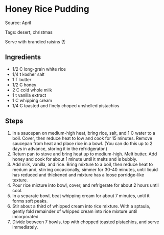# Honey Rice Pudding

Source: April

Tags: desert, christmas

Serve with brandied raisins (!)

## Ingredients

* 1/2 C long-grain white rice
* 1/4 t kosher salt
* 1 T butter
* 1/2 C honey
* 2 C cold whole milk
* 1 t vanilla extract
* 1 C whipping cream
* 1/4 C toasted and finely choped unshelled pistachios

## Steps

1. In a saucepan on medium-high heat, bring rice, salt, and 1 C water to a boil.  Cover, then reduce heat to low and cook for 15 minutes.  Remove saucepan from heat and place rice in a bowl.  (You can do this up to 2 days in advance, storing it in the refridgerator.)
2. Return pan to stove and bring heat up to medium-high.  Melt butter.  Add honey and cook for about 1 minute until it melts and is bubbly.
3. Add milk, vanilla, and rice.  Bring mixture to a boil, then reduce heat to medum and, stirring occasionally, simmer for 30-40 minutes, until liquid has reduced and thickened and mixture has a loose porridge-like texture.
4. Pour rice mixture into bowl, cover, and refrigerate for about 2 hours until cool.
5. In a separate bowl, beat whipping cream for about 7 minutes, until it forms soft peaks.
6. Stir about a third of whipped cream into rice mixture.  With a sptaula, gently fold remainder of whipped cream into rice mixture until incorporated.
7. Divide between 7 bowls, top with chopped toasted pistachios, and serve immediately.
